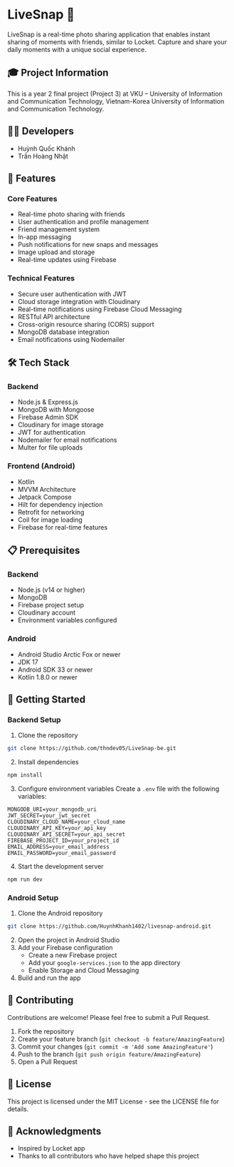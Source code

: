# LiveSnap 📸

LiveSnap is a real-time photo sharing application that enables instant sharing of moments with friends, similar to Locket. Capture and share your daily moments with a unique social experience.

## 🎓 Project Information
This is a year 2 final project (Project 3) at VKU – University of Information and Communication Technology, Vietnam-Korea University of Information and Communication Technology.

## 👨‍💻 Developers
- Huỳnh Quốc Khánh
- Trần Hoàng Nhật

## 🚀 Features

### Core Features
- Real-time photo sharing with friends
- User authentication and profile management
- Friend management system
- In-app messaging
- Push notifications for new snaps and messages
- Image upload and storage
- Real-time updates using Firebase

### Technical Features
- Secure user authentication with JWT
- Cloud storage integration with Cloudinary
- Real-time notifications using Firebase Cloud Messaging
- RESTful API architecture
- Cross-origin resource sharing (CORS) support
- MongoDB database integration
- Email notifications using Nodemailer

## 🛠 Tech Stack

### Backend
- Node.js & Express.js
- MongoDB with Mongoose
- Firebase Admin SDK
- Cloudinary for image storage
- JWT for authentication
- Nodemailer for email notifications
- Multer for file uploads

### Frontend (Android)
- Kotlin
- MVVM Architecture
- Jetpack Compose
- Hilt for dependency injection
- Retrofit for networking
- Coil for image loading
- Firebase for real-time features

## 📋 Prerequisites

### Backend
- Node.js (v14 or higher)
- MongoDB
- Firebase project setup
- Cloudinary account
- Environment variables configured

### Android
- Android Studio Arctic Fox or newer
- JDK 17
- Android SDK 33 or newer
- Kotlin 1.8.0 or newer

## 🚀 Getting Started

### Backend Setup
1. Clone the repository
```bash
git clone https://github.com/thndev05/LiveSnap-be.git
```

2. Install dependencies
```bash
npm install
```

3. Configure environment variables
Create a `.env` file with the following variables:
```
MONGODB_URI=your_mongodb_uri
JWT_SECRET=your_jwt_secret
CLOUDINARY_CLOUD_NAME=your_cloud_name
CLOUDINARY_API_KEY=your_api_key
CLOUDINARY_API_SECRET=your_api_secret
FIREBASE_PROJECT_ID=your_project_id
EMAIL_ADDRESS=your_email_address
EMAIL_PASSWORD=your_email_password
```

4. Start the development server
```bash
npm run dev
```

### Android Setup
1. Clone the Android repository
```bash
git clone https://github.com/HuynhKhanh1402/livesnap-android.git
```

2. Open the project in Android Studio
3. Add your Firebase configuration
   - Create a new Firebase project
   - Add your `google-services.json` to the app directory
   - Enable Storage and Cloud Messaging
4. Build and run the app

## 🤝 Contributing
Contributions are welcome! Please feel free to submit a Pull Request.

1. Fork the repository
2. Create your feature branch (`git checkout -b feature/AmazingFeature`)
3. Commit your changes (`git commit -m 'Add some AmazingFeature'`)
4. Push to the branch (`git push origin feature/AmazingFeature`)
5. Open a Pull Request

## 📝 License
This project is licensed under the MIT License - see the LICENSE file for details.

## 🙏 Acknowledgments
- Inspired by Locket app
- Thanks to all contributors who have helped shape this project 
